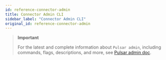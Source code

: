 ```yaml
---
id: reference-connector-admin
title: Connector Admin CLI
sidebar_label: "Connector Admin CLI"
original_id: reference-connector-admin
---
```


> **Important**
>
> For the latest and complete information about `Pulsar admin`, including commands, flags, descriptions, and more, see [Pulsar admin doc](pathname:///reference/#/@pulsar:version_origin@/pulsar-admin).
> 

